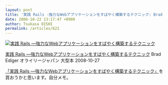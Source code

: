 ```yaml
---
layout: post
title: '実践 Rails -強力なWebアプリケーションをすばやく構築するテクニック: Brad Ediger, 株式会社クイープ: 本'
date: 2008-10-22 13:17:47 +0900
author: Tsukasa OISHI
permalink: /articles/621
---
```


 [![実践 Rails ―強力なWebアプリケーションをすばやく構築するテクニック](https://images-na.ssl-images-amazon.com/images/I/510wHZllZVL._SL160_.jpg "実践 Rails ―強力なWebアプリケーションをすばやく構築するテクニック")](http://www.amazon.co.jp/%E5%AE%9F%E8%B7%B5-Rails-%E2%80%95%E5%BC%B7%E5%8A%9B%E3%81%AAWeb%E3%82%A2%E3%83%97%E3%83%AA%E3%82%B1%E3%83%BC%E3%82%B7%E3%83%A7%E3%83%B3%E3%82%92%E3%81%99%E3%81%B0%E3%82%84%E3%81%8F%E6%A7%8B%E7%AF%89%E3%81%99%E3%82%8B%E3%83%86%E3%82%AF%E3%83%8B%E3%83%83%E3%82%AF-Brad-Ediger/dp/4873113865%3FSubscriptionId%3DAKIAIKJECTBTL3JTYTKA%26tag%3Dkaeruspoon-22%26linkCode%3Dxm2%26camp%3D2025%26creative%3D165953%26creativeASIN%3D4873113865)

 [実践 Rails ―強力なWebアプリケーションをすばやく構築するテクニック](http://www.amazon.co.jp/%E5%AE%9F%E8%B7%B5-Rails-%E2%80%95%E5%BC%B7%E5%8A%9B%E3%81%AAWeb%E3%82%A2%E3%83%97%E3%83%AA%E3%82%B1%E3%83%BC%E3%82%B7%E3%83%A7%E3%83%B3%E3%82%92%E3%81%99%E3%81%B0%E3%82%84%E3%81%8F%E6%A7%8B%E7%AF%89%E3%81%99%E3%82%8B%E3%83%86%E3%82%AF%E3%83%8B%E3%83%83%E3%82%AF-Brad-Ediger/dp/4873113865%3FSubscriptionId%3DAKIAIKJECTBTL3JTYTKA%26tag%3Dkaeruspoon-22%26linkCode%3Dxm2%26camp%3D2025%26creative%3D165953%26creativeASIN%3D4873113865)
Brad Ediger
オライリージャパン
大型本
2008-10-27

 [「実践 Rails ―強力なWebアプリケーションをすばやく構築するテクニック」](http://www.amazon.co.jp/%E5%AE%9F%E8%B7%B5-Rails-%E2%80%95%E5%BC%B7%E5%8A%9B%E3%81%AAWeb%E3%82%A2%E3%83%97%E3%83%AA%E3%82%B1%E3%83%BC%E3%82%B7%E3%83%A7%E3%83%B3%E3%82%92%E3%81%99%E3%81%B0%E3%82%84%E3%81%8F%E6%A7%8B%E7%AF%89%E3%81%99%E3%82%8B%E3%83%86%E3%82%AF%E3%83%8B%E3%83%83%E3%82%AF-Brad-Ediger/dp/4873113865%3FSubscriptionId%3DAKIAIKJECTBTL3JTYTKA%26tag%3Dkaeruspoon-22%26linkCode%3Dxm2%26camp%3D2025%26creative%3D165953%26creativeASIN%3D4873113865)を買おうかと思います。自分メモ。
